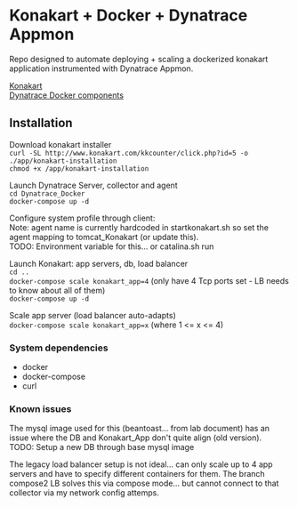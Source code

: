 # Konakart + Docker + Dynatrace Appmon
Repo designed to automate deploying + scaling a dockerized konakart application instrumented with Dynatrace Appmon.

[Konakart](https://www.konakart.com)<br>
[Dynatrace Docker components](https://github.com/Dynatrace/Dynatrace-Docker)<br>

## Installation
Download konakart installer<br>
`curl -SL http://www.konakart.com/kkcounter/click.php?id=5 -o ./app/konakart-installation`<br>
`chmod +x /app/konakart-installation`

Launch Dynatrace Server, collector and agent<br>
`cd Dynatrace_Docker`<br>
`docker-compose up -d`

Configure system profile through client:<br>
    Note: agent name is currently hardcoded in startkonakart.sh so set the agent mapping to tomcat_Konakart (or update this).<br>
    TODO: Environment variable for this... or catalina.sh run<br> 

Launch Konakart: app servers, db, load balancer<br>
`cd ..`<br>
`docker-compose scale konakart_app=4` (only have 4 Tcp ports set - LB needs to know about all of them)<br>
`docker-compose up -d`

Scale app server (load balancer auto-adapts)<br>
`docker-compose scale konakart_app=x` (where 1 <= x <= 4)

### System dependencies
* docker
* docker-compose
* curl

### Known issues
The mysql image used for this (beantoast... from lab document) has an issue where the DB and Konakart_App don't quite align (old version).<br>
TODO: Setup a new DB through base mysql image<br>

The legacy load balancer setup is not ideal... can only scale up to 4 app servers and have to specify different containers for them. The branch compose2 LB solves this via compose mode... but cannot connect to that collector via my network config attemps.
